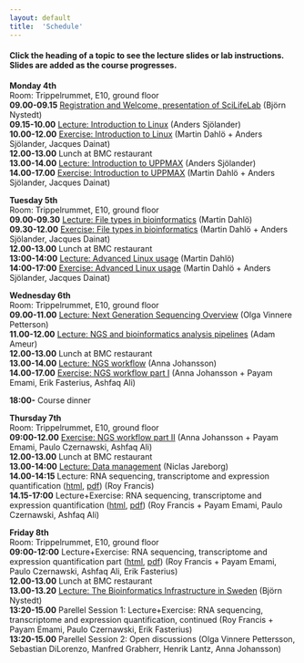 ```yaml
---
layout: default
title:  'Schedule'
---
```


#### Click the heading of a topic to see the lecture slides or lab instructions. Slides are added as the course progresses.




**Monday 4th**  
Room: Trippelrummet, E10, ground floor  
**09.00-09.15** [Registration and Welcome, presentation of SciLifeLab]() (Björn Nystedt)  
**09.15-10.00** [Lecture: Introduction to Linux](slides/linux-tutorial.pdf) (Anders Sjölander)  
**10.00-12.00** [Exercise: Introduction to Linux](labs/linux-intro) (Martin Dahlö + Anders Sjölander, Jacques Dainat)  
**12.00-13.00** Lunch at BMC restaurant  
**13.00-14.00** [Lecture: Introduction to UPPMAX](slides/UPPMAX-tutorial.pdf) (Anders Sjölander)  
**14.00-17.00** [Exercise: Introduction to UPPMAX](labs/uppmax-intro) (Martin Dahlö + Anders Sjölander, Jacques Dainat)  

**Tuesday 5th**  
Room: Trippelrummet, E10, ground floor  
**09.00-09.30** [Lecture: File types in bioinformatics](slides/file_types.pdf) (Martin Dahlö)  
**09.30-12.00** [Exercise: File types in bioinformatics](labs/filetypes) (Martin Dahlö + Anders Sjölander, Jacques Dainat)  
**12.00-13.00** Lunch at BMC restaurant  
**13:00-14:00** [Lecture: Advanced Linux usage](slides/advanced_linux.pdf) (Martin Dahlö)  
**14:00-17:00** [Exercise: Advanced Linux usage](labs/loops_lab) (Martin Dahlö + Anders Sjölander, Jacques Dainat)  

**Wednesday 6th**  
Room: Trippelrummet, E10, ground floor  
**09.00-11.00** [Lecture: Next Generation Sequencing Overview]() (Olga Vinnere Petterson)  
**11.00-12.00** [Lecture: NGS and bioinformatics analysis pipelines]() (Adam Ameur)  
**12.00-13.00** Lunch at BMC restaurant  
**13.00-14.00** [Lecture: NGS workflow]() (Anna Johansson)  
**14.00-17.00** [Exercise: NGS workflow part I]() (Anna Johansson + Payam Emami, Erik Fasterius, Ashfaq Ali)  

**18:00-** Course dinner  

**Thursday 7th**  
Room: Trippelrummet, E10, ground floor  
**09:00-12.00** [Exercise: NGS workflow part II]() (Anna Johansson + Payam Emami, Paulo Czernawski, Ashfaq Ali)  
**12.00-13.00** Lunch at BMC restaurant  
**13.00-14:00** [Lecture: Data management]() (Niclas Jareborg)  
**14.00-14:15** Lecture: RNA sequencing, transcriptome and expression quantification  ([html](slides/rnaseq/talk.html), [pdf](slides/rnaseq/talk.pdf)) (Roy Francis)  
**14.15-17:00** Lecture+Exercise: RNA sequencing, transcriptome and expression quantification ([html](labs/rnaseq/lab.html), [pdf](labs/rnaseq/lab.pdf)) (Roy Francis + Payam Emami, Paulo Czernawski, Ashfaq Ali)  

**Friday 8th**  
Room: Trippelrummet, E10, ground floor  
**09:00-12:00** Lecture+Exercise: RNA sequencing, transcriptome and expression quantification part ([html](labs/rnaseq/lab.html), [pdf](labs/rnaseq/lab.pdf)) (Roy Francis + Payam Emami, Paulo Czernawski, Ashfaq Ali, Erik Fasterius)  
**12.00-13.00** Lunch at BMC restaurant  
**13.00-13.20** [Lecture: The Bioinformatics Infrastructure in Sweden]() (Björn Nystedt)    
**13:20-15.00** Parellel Session 1: Lecture+Exercise: RNA sequencing, transcriptome and expression quantification, continued (Roy Francis + Payam Emami, Paulo Czernawski, Erik Fasterius)  
**13:20-15.00** Parellel Session 2: Open discussions (Olga Vinnere Pettersson, Sebastian DiLorenzo, Manfred Grabherr, Henrik Lantz, Anna Johansson)  
